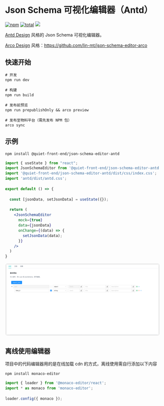 # Json Schema 可视化编辑器（Antd）

[![npm](https://img.shields.io/npm/v/@quiet-front-end/json-schema-editor-antd.svg)](https://www.npmjs.com/package/@quiet-front-end/json-schema-editor-antd)
[![total](https://img.shields.io/npm/dt/@quiet-front-end/json-schema-editor-antd.svg)](https://img.shields.io/npm/dt/@quiet-front-end/json-schema-editor-antd.svg)
![](https://img.shields.io/badge/license-MIT-000000.svg)

[Antd Design](https://ant.design/) 风格的 Json Schema 可视化编辑器。

[Arco Design](https://arco.design/) 风格：https://github.com/lin-mt/json-schema-editor-arco

## 快速开始

```
# 开发
npm run dev

# 构建
npm run build

# 发布前预览
npm run prepublishOnly && arco preview

# 发布至物料平台（需先发布 NPM 包）
arco sync
```

## 示例

```shell
npm install @quiet-front-end/json-schema-editor-antd
```

```jsx
import { useState } from "react";
import JsonSchemaEditor from '@quiet-front-end/json-schema-editor-antd';
import '@quiet-front-end/json-schema-editor-antd/dist/css/index.css';
import 'antd/dist/antd.css';

export default () => {

  const [jsonData, setJsonData] = useState({});

  return (
    <JsonSchemaEditor
      mock={true}
      data={jsonData}
      onChange={(data) => {
        setJsonData(data);
      }}
    />
  )
}
```

![示例](./image/img.png)

## 离线使用编辑器

项目中的代码编辑器用的是在线加载 cdn 的方式，离线使用需自行添加以下内容

```shell
npm install monaco-editor
```

```jsx
import { loader } from '@monaco-editor/react';
import * as monaco from 'monaco-editor';

loader.config({ monaco });
```